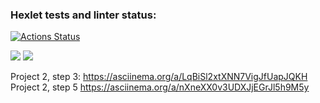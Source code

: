 ### Hexlet tests and linter status:
[![Actions Status](https://github.com/LeonidBabkin/python-project-50/workflows/hexlet-check/badge.svg)](https://github.com/LeonidBabkin/python-project-50/actions)

<a href="https://codeclimate.com/github/LeonidBabkin/python-project-50/maintainability"><img src="https://api.codeclimate.com/v1/badges/975e8468cd7f19ac6fd2/maintainability" /></a>
<a href="https://codeclimate.com/github/LeonidBabkin/python-project-50/test_coverage"><img src="https://api.codeclimate.com/v1/badges/975e8468cd7f19ac6fd2/test_coverage" /></a>

Project 2, step 3:
https://asciinema.org/a/LqBiSl2xtXNN7VigJfUapJQKH
Project 2, step 5
https://asciinema.org/a/nXneXX0v3UDXJjEGrJl5h9M5y
